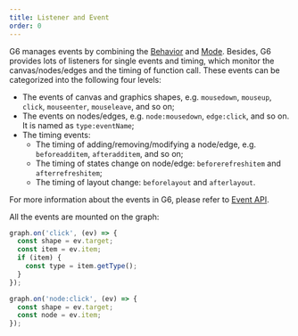 ```yaml
---
title: Listener and Event
order: 0
---
```


G6 manages events by combining the [Behavior](/en/docs/manual/middle/states/defaultBehavior) and [Mode](/en/docs/manual/middle/states/mode). Besides, G6 provides lots of listeners for single events and timing, which monitor the canvas/nodes/edges and the timing of function call. These events can be categorized into the following four levels:

- The events of canvas and graphics shapes, e.g. `mousedown`, `mouseup`, `click`, `mouseenter`, `mouseleave`, and so on;
- The events on nodes/edges, e.g. `node:mousedown`, `edge:click`, and so on. It is named as `type:eventName`;
- The timing events:
  - The timing of adding/removing/modifying a node/edge, e.g. `beforeadditem`, `afteradditem`, and so on;
  - The timing of states change on node/edge: `beforerefreshitem` and `afterrefreshitem`;
  - The timing of layout change: `beforelayout` and `afterlayout`.

For more information about the events in G6, please refer to [Event API](/en/docs/api/Event).

All the events are mounted on the graph:

```javascript
graph.on('click', (ev) => {
  const shape = ev.target;
  const item = ev.item;
  if (item) {
    const type = item.getType();
  }
});

graph.on('node:click', (ev) => {
  const shape = ev.target;
  const node = ev.item;
});
```
